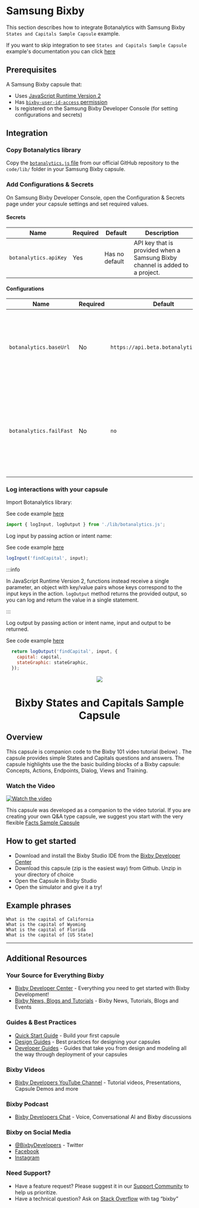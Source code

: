 # Samsung Bixby

This section describes how to integrate Botanalytics with Samsung Bixby `States and Capitals Sample Capsule` example.

If you want to skip integration to see `States and Capitals Sample Capsule` example's documentation you can click [here](https://github.com/botanalytics/node-sdk-examples/tree/master/samsung-bixby/example.statesAndCapitals/README.md##overview)

## Prerequisites

A Samsung Bixby capsule that:
* Uses [JavaScript Runtime Version 2](https://bixbydevelopers.com/dev/docs/dev-guide/developers/actions.jsrs)
* Has [`bixby-user-id-access` permission](https://bixbydevelopers.com/dev/docs/reference/type/capsule.permissions.bixby-user-id-access)
* Is registered on the Samsung Bixby Developer Console (for setting configurations and secrets)

## Integration

### Copy Botanalytics library

Copy the [`botanalytics.js` file](https://github.com/botanalytics/node-sdk/blob/v3.x/samsung-bixby/lib/botanalytics.js) from our official GitHub repository to the `code/lib/` folder in your Samsung Bixby capsule.

### Add Configurations & Secrets

On Samsung Bixby Developer Console, open the Configuration & Secrets page under your capsule settings and set required values.

#### Secrets

| Name        				| Required		| Default      							| Description
| ----------- 				| ------------  |------------ 							| -----
| `botanalytics.apiKey`    | Yes				| Has no default          | API key that is provided when a Samsung Bixby channel is added to a project.

#### Configurations

| Name        				| Required				| Default      							| Description
| ----------- 				| ------------ 			| ------------ 							| -----
| `botanalytics.baseUrl`    | No						| `https://api.beta.botanalytics.co/v2`           | Base URL to be used for sending requests. Do not change this unless instructed by the Botanalytics team.
| `botanalytics.failFast`   | No						| `no`       							    | Whether to fail when an exception is encountered when sending data to Botanalytics. To enable this feature, set this to `true` or `yes`.

### Log interactions with your capsule

Import Botanalytics library:

See code example [here](https://github.com/botanalytics/node-sdk-examples/blob/4032cb9035a60196d8918d5bcd8b4e5bafda1be0/samsung-bixby/example.statesAndCapitals/code/FindCapital.js#L5)

```js
import { logInput, logOutput } from './lib/botanalytics.js';
```

Log input by passing action or intent name:

See code example [here](https://github.com/botanalytics/node-sdk-examples/blob/4032cb9035a60196d8918d5bcd8b4e5bafda1be0/samsung-bixby/example.statesAndCapitals/code/FindCapital.js#L9)

```js
logInput('findCapital', input);
```

:::info

In JavaScript Runtime Version 2, functions instead receive a single parameter, an object with key/value pairs whose keys correspond to the input keys in the action. `logOutput` method returns the provided output, so you can log and return the value in a single statement.

:::

Log output by passing action or intent name, input and output to be returned.

See code example [here](https://github.com/botanalytics/node-sdk-examples/blob/4032cb9035a60196d8918d5bcd8b4e5bafda1be0/samsung-bixby/example.statesAndCapitals/code/FindCapital.js#L24C1-L27C6)

```js
  return logOutput('findCapital', input, {
    capital: capital,
    stateGraphic: stateGraphic,
  });
```

<p align="Center">
  <img src="https://bixbydevelopers.com/dev/docs-assets/resources/dev-guide/bixby_logo_github-11221940070278028369.png">
  <br/>
  <h1 align="Center">Bixby States and Capitals Sample Capsule</h1>
</p>

## Overview
This capsule is companion code to the Bixby 101 video tutorial (below)
. The capsule provides simple  States and Capitals questions and answers. The capsule highlights use the the basic building blocks of a Bixby capsule: Concepts, Actions, Endpoints, Dialog, Views and Training.

### Watch the Video
[![Watch the video](https://img.youtube.com/vi/iOVNtdibpJ4/maxresdefault.jpg)](https://youtu.be/iOVNtdibpJ4)


This capsule was developed as a companion to the video tutorial. If you are creating your own Q&A type capsule, we suggest you start with the very flexible [Facts Sample Capsule](https://github.com/bixbydevelopers/capsule-sample-fact)



## How to get started

* Download and install the Bixby Studio IDE from the [Bixby Developer Center](http://bixbydevelopers.com)
* Download this capsule (zip is the easiest way) from Github. Unzip in your directory of choice
* Open the Capsule in Bixby Studio
* Open the simulator and give it a try!

## Example phrases

```
What is the capital of California
What is the capital of Wyoming
What is the capital of Florida
What is the capital of [US State]
```

---

## Additional Resources

### Your Source for Everything Bixby
* [Bixby Developer Center](http://bixbydevelopers.com) - Everything you need to get started with Bixby Development!
* [Bixby News, Blogs and Tutorials](https://bixby.developer.samsung.com/) - Bixby News, Tutorials, Blogs and Events

### Guides & Best Practices
* [Quick Start Guide](https://bixbydevelopers.com/dev/docs/get-started/quick-start) - Build your first capsule
* [Design Guides](https://bixbydevelopers.com/dev/docs/dev-guide/design-guides) - Best practices for designing your capsules
* [Developer Guides](https://bixbydevelopers.com/dev/docs/dev-guide/developers) - Guides that take you from design and modeling all the way through deployment of your capsules

### Bixby Videos
* [Bixby Developers YouTube Channel](https://www.youtube.com/c/bixbydevelopers) - Tutorial videos, Presentations, Capsule Demos and more

### Bixby Podcast
* [Bixby Developers Chat](http://bixbydev.buzzsprout.com/) - Voice, Conversational AI and Bixby discussions 

### Bixby on Social Media
* [@BixbyDevelopers](https://twitter.com/bixbydevelopers) - Twitter
* [Facebook](https://facebook.com/BixbyDevelopers)
* [Instagram](https://www.instagram.com/bixbydevelopers/)

### Need Support?
* Have a feature request? Please suggest it in our [Support Community](https://support.bixbydevelopers.com/hc/en-us/community/topics/360000183273-Feature-Requests) to help us prioritize.
* Have a technical question? Ask on [Stack Overflow](https://stackoverflow.com/questions/tagged/bixby) with tag “bixby”

